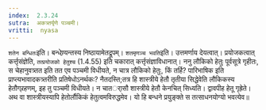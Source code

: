 ```yaml
---
index:  2.3.24
sutra:  अकत्र्तर्यृणे पञ्चमी।
vritti:  nyasa
---
```


`शतेन बन्धितः`इति। बन्धेण्र्यन्तस्य निष्ठायामेतद्रूपम्। `शतमृणञ्च भवति`इति। उत्तमर्णाय देयत्वात्। प्रयोजकत्वात् कर्त्तृसंज्ञेति, `तत्प्रयोजको हेतुश्च` (1.4.55) इति चकारात् कर्त्तृसंज्ञाविधानात्। ननु लौकिको हेतुः पूर्वसूत्रे गृहीतः, स चेहानुवत्र्तत इति तत एव पञ्चमी विधीयते, न चात्र लौकिको हेतुः, किं तर्हि? पारिभाषिक इति प्राप्त्यभावादकत्र्तरीति प्रतिषेधोऽनर्थकः? नैतदस्ति;तत्र हि शास्त्रीये हेतौ तृतीया सिद्धेवेति लौकिकस्य हेतौग्र्रहणम्, इह तु पञ्चमी विधीयते। न चातर्ासौ शास्त्रीये हेतौ केनचित् सिध्यति। द्वावपीह हेतू गृह्रेते। अथ वा शास्त्रीयस्यापि हेतोर्लौकिकं हेतुत्वमविरुद्धमेव। यो हि बन्धने प्रयुङ्क्ते स तत्साधनयोग्यो भवत्येव॥
